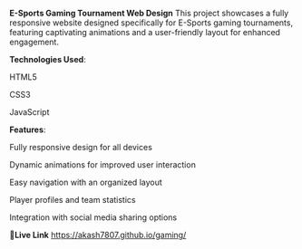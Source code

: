 **E-Sports Gaming Tournament Web Design**
 This project showcases a fully responsive website designed specifically for E-Sports gaming tournaments, featuring captivating animations and a user-friendly layout for enhanced engagement.

**Technologies Used**:

 HTML5
 
 CSS3
 
JavaScript


**Features**:

Fully responsive design for all devices

Dynamic animations for improved user interaction

Easy navigation with an organized layout

Player profiles and team statistics

Integration with social media sharing options

🔗**Live Link** https://akash7807.github.io/gaming/
